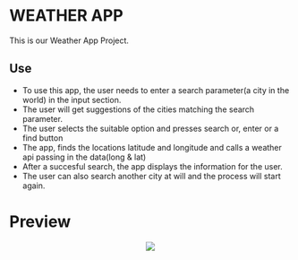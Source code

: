 # WEATHER APP
This is our Weather App Project.

## Use
- To use this app, the user needs to enter a search parameter(a city in the world) in the input section.
- The user will get suggestions of the cities matching the search parameter. 
- The user selects the suitable option and presses search or, enter or a find button
- The app, finds the locations latitude and longitude and calls a weather api passing in the data(long & lat)
- After a succesful search, the app displays the information for the user.
- The user can also search another city at will and the process will start again.

# Preview
<div align="center">
<a href="https://atril-ben-weather-app.netlify.app/"><img src="https://lh3.googleusercontent.com/fife/AMPSemdkKSmUmYHVQffpTBvpCsT0fNA6twuqOUV9fp-1PWubdQOEvYqzjNamkKSfC1gu8778hVbBJdnswWHElcoemQR3pAsgl5M-ZRqrp06rK8N1RApW1L90E0hgl64QWL9v77v3ScHapuX9TDXolTuhx8GExGiMMTTYl_GmLvxWuY0hteP7vkyZNfZdXtHJlN4Fc5g2XXHmHZNCb0mISrYBd8ZvSOdvqyE-ZtB0HTk7JIol6aktZBvHA1Px6VaontRWlek9inQ9_reVcuAKBs_s2U1X2zjF26fFAYoqocv0QXDjkLF1FzrWOvf0Vk4qA5ZbryOZI4i6Y66xKncH5BeOccSUTQR8rxlU6Ydmqom2aJUGZTmAvQOdWMOUxkdMYw8GmSARLgivPS3ZdGuA2cNDEx6FB9r5bMrxpiFBIYcqsdrc2I2n3AEKU7LOZNawFIJCUHRJ8gkdzZXgmBkEPygjOdrMowojxIN-0ySF2SbGxsjH8vMgxDRes3TEh_PMqb52PMV-mqjbXXtrQaXHnkXWX3aw-63twQ55H45gpDRiyU-oGMmnVIjdAY2Uddk3ycCW4XuICrZ7YFKloWQBadMrCDBlglda7cHttjieChP7hahWefbRs8UMWFvrywdbeWrlI9AgASyWgxnFNUwtbsFVEfmI6ewC6wFFnlp1ouZOoLKmrhFxMoJzFvGQBCaOIMW33BqgVRPqTni2qmj-AuGF02SJcNNlgIPZYRNMDf0rYWbjquQi5OHT0aXnN3HZGGzG5nCRcUF9hXqB-SOIPz3CHHXwceilqDyst8fe5mCsVETzmDnql4gngqYOLw1o88NNP9DP7M0BA9Fua97W2IjRC0YQMHSSLLagLOGxVH_rwJ4_XaGPg6EBiJoeCG18X5nGdQDXKNd9nQo6JcFNJsIMXu6f5M4U1BA2AFYKWHCxAHFTYrfJZInq77-AjqOtIUvd72Hc9Qga-UluJagfWT3HdNyjQt4WjPt8PCMDPVa6seWDeRdIIdW1nm98032uVu11TU9S5ZHRFrNKvzL5knERyfgnNuHkONbmghIRVhySb3NCXwNbaxeZZyHGrfDJzY9OKR7rsQ_Spbibx9CvC1jCqFHuzqQ-ZctueS08rMP0SqvTTjaOHLAgTeMJ7XLNK3ySW7Uy3tsO-27Rr2MGH68QXFX8qbNaSeB_VUJ-T7h2Kk4eofC_k-BdNp37YaH1cW6QJ83lfbkIs1mBCiDcirQZp5RTw3jENwh_o3rgsMofcoHUr_ebGdlZHmMCOKbTkzt5RwbJjbTzuHi1scR68lBrHikZdmfry_m9jerp4YBvRXjz5E0SzPNxPPe-6GFkfa7d0DbwIB_i36ZbgUv6oCrlS3OrBDxWTcJlB_7ZZTie1fvC_izqArhCO_Co-Ni51ZEEuLIk-NVgJCc4WQS-HfB-_g5Dh-Y3lpwDfQtwnlU2ICfzmiiKkOTOnchpZLvPn4yIU-chxV-2bylbCMOoKOIeKg=w1366-h617"></a>
</div>
